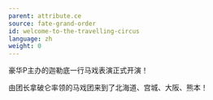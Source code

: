 ```yaml
---
parent: attribute.ce
source: fate-grand-order
id: welcome-to-the-travelling-circus
language: zh
weight: 0
---
```


豪华P主办的迦勒底一行马戏表演正式开演！

由团长拿破仑率领的马戏团来到了北海道、宫城、大阪、熊本！
